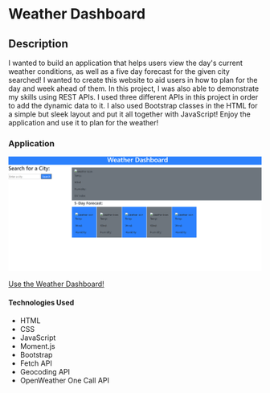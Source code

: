 # Weather Dashboard

## Description 
I wanted to build an application that helps users view the day's current weather conditions, as well as a five day forecast for the given city searched! I wanted to create this website to aid users in how to plan for the day and week ahead of them. In this project, I was also able to demonstrate my skills using REST APIs. I used three different APIs in this project in order to add the dynamic data to it. I also used Bootstrap classes in the HTML for a simple but sleek layout and put it all together with JavaScript! Enjoy the application and use it to plan for the weather! 

### Application 
![alt text](./assets/images/weather-dashboard.png)

[Use the Weather Dashboard!](https://davidjaguilar104.github.io/weather-dashboard/)

#### Technologies Used
* HTML
* CSS
* JavaScript
* Moment.js
* Bootstrap
* Fetch API
* Geocoding API
* OpenWeather One Call API

